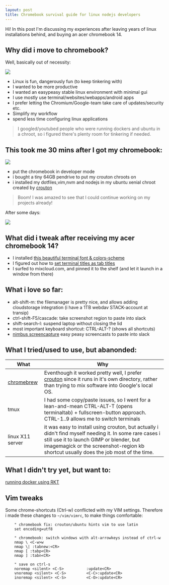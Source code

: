 ```yaml
---
layout: post
title: Chromebook survival guide for linux nodejs developers 
---
```


<div class="message">
  Hi! In this post I'm discussing my experiences after leaving years of linux installations behind, and buying an acer chromebook 14.
</div>

## Why did i move to chromebook?

Well, basically out of necessity:

<img src="/img/simplicity.jpg">

* Linux is fun, dangerously fun (to keep tinkering with)
* I wanted to be more productive
* I wanted an easypeasy stable linux environment with minimal gui
* I use mostly use terminal/websites/webapps/android apps
* I prefer letting the Chromium/Google-team take care of updates/security etc.
* Simplify my workflow
* spend less time configuring linux applications

> I googled/youtubed people who were running dockers and ubuntu in a chroot, so i figured there's plenty room for tinkering if needed.

## This took me 30 mins after I got my chromebook:

<img src="/img/chromebook.jpg"/>

* put the chromebook in developer mode
* i bought a tiny 64GB pendrive to put my crouton chroots on
* i installed my dotfiles,vim,nvm and nodejs in my ubuntu xenial chroot created by [crouton](https://github.com/dnschneid/crouton)

> Boom! I was amazed to see that I could continue working on my projects already!

After some days:

<img src="/img/chromebookshot.png"/>

## What did i tweak after receiving my acer chromebook 14?

* I installed [this beautiful terminal font & colors-scheme](https://gist.github.com/coderofsalvation/72c0b0b7d3288ab3748cf96629d08e81)
* I figured out how to [set terminal titles as tab titles](https://gist.github.com/coderofsalvation/8eef0f99a5a85e00f2c2da5b9e09292d)
* I surfed to mixcloud.com, and pinned it to the shelf (and let it launch in a window from there)

## What i love so far:

* alt-shift-m: the filemanager is pretty nice, and allows adding cloudstorage integration (i have a 1TB webdav STACK-account at transip)
* ctrl-shift-F5/cascade: take screenshot region to paste into slack
* shift-search-l: suspend laptop without closing the lid
* most important keyboard shortcut: CTRL-ALT-? (shows all shortcuts)
* [nimbus screencapture](https://chrome.google.com/webstore/detail/nimbus-screenshot-screen/bpconcjcammlapcogcnnelfmaeghhagj?utm_source=chrome-app-launcher-search) easy peasy screencasts to paste into slack

## What I tried/used to use, but abanonded:

| What | Why |
|-|-|
| [chromebrew](https://github.com/skycocker/chromebrew) | Eventhough it worked pretty well, I prefer [crouton](https://github.com/dnschneid/crouton) since it runs in it's own directory, rather than trying to mix software into Google's local OS.|
|tmux | I had some copy/paste issues, so I went for a lean-and-mean CTRL-ALT-T (opens terminaltab) + fullscreen-button approach. CTRL-1..9 allows me to switch terminals |
|linux X11 server | it was easy to install using crouton, but actually i didn't find myself needing it. In some rare cases i still use it to launch GIMP or blender, but imagemagick or the screenshot-region kb shortcut usually does the job most of the time.

## What I didn't try yet, but want to:

[running docker using RKT](http://blog.vantol.org/running-docker-containers-on-a-chromebook-with-rkt/)

## Vim tweaks 

Some chrome-shortcuts (Ctrl-w) conflicted with my VIM settings.
Therefore i made these changes to `~/vim/vimrc`, to make things comfortable:

		" chromebook fix: crouton/ubuntu hints vim to use latin
		set encoding=utf8

		" chromebook: switch windows with alt-arrowkeys instead of ctrl-w
		nmap \ <C-w>w
		nmap \| :tabnew:<CR> 
		nmap [ :tabp<CR>
		nmap ] :tabn<CR>

		" save on ctrl-s
		noremap <silent> <C-S>          :update<CR>
		vnoremap <silent> <C-S>         <C-C>:update<CR>
		inoremap <silent> <C-S>         <C-O>:update<CR>

